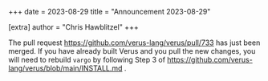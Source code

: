 +++
date = 2023-08-29
title = "Announcement 2023-08-29"

[extra]
author = "Chris Hawblitzel"
+++

<p>The pull request <a href="https://github.com/verus-lang/verus/pull/733">https://github.com/verus-lang/verus/pull/733</a> has just been merged.  If you have already built Verus and you pull the new changes, you will need to rebuild <code>vargo</code> by following Step 3 of <a href="https://github.com/verus-lang/verus/blob/main/INSTALL.md">https://github.com/verus-lang/verus/blob/main/INSTALL.md</a> .</p>
